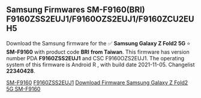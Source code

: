 <h2>Samsung Firmwares SM-F9160(BRI) F9160ZSS2EUJ1/F9160OZS2EUJ1/F9160ZCU2EUH5</h2>
Download the Samsung firmware for the ✅ <strong>Samsung Galaxy Z Fold2 5G </strong> ⭐ <strong>SM-F9160</strong> with product code <strong>BRI</strong> <strong> from Taiwan</strong>. This firmware has version number PDA <strong>F9160ZSS2EUJ1</strong> and CSC F9160OZS2EUJ1. The operating system of this firmware is Android R , with build date 2021-11-05. Changelist <strong>22340428</strong>.


[SM-F9160](https://samfirm.shop/samsung/model/SM-F9160)
[F9160ZSS2EUJ1](https://samfirm.shop/samsung/pda/F9160ZSS2EUJ1)
[Download Firmware Samsung Galaxy Z Fold2 5G SM-F9160](https://samfirm.shop/samsung/firmware/472229)
